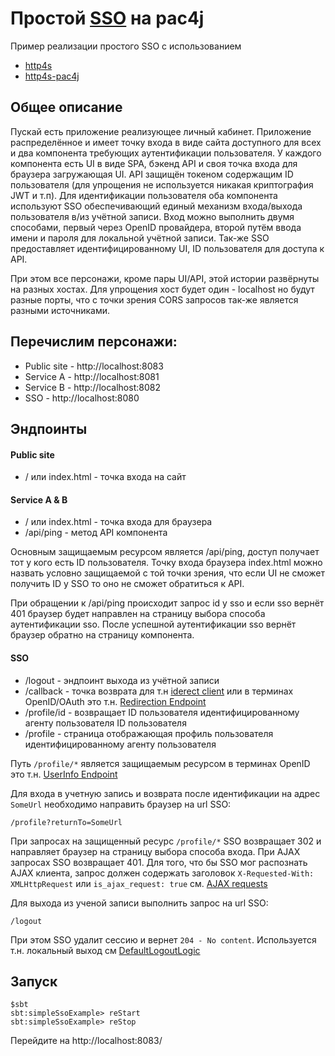 # Простой [SSO](https://ru.wikipedia.org/wiki/Технология_единого_входа) на pac4j

Пример реализации простого SSO с использованием

- [http4s](https://http4s.org/v0.21/)
- [http4s-pac4j](https://github.com/pac4j/http4s-pac4j)

## Общее описание

Пускай есть приложение реализующее личный кабинет. Приложение
распределённое и имеет точку входа в виде сайта доступного для всех и два
компонента требующих аутентификации пользователя. У каждого компонента есть
UI в виде SPA, бэкенд API и своя точка входа для браузера загружающая UI.
API защищён токеном содержащим ID пользователя (для упрощения не используется
никакая криптография JWT и т.п).
Для идентификации пользователя оба компонента используют SSO обеспечивающий
единый механизм входа/выхода пользователя в/из учётной записи. Вход можно
выполнить двумя способами, первый через OpenID провайдера, второй путём ввода
имени и пароля для локальной учётной записи. Так-же SSO предоставляет
идентифицированному UI, ID пользователя для доступа к API.

При этом все персонажи, кроме пары UI/API, этой истории
развёрнуты на разных хостах. Для упрощения хост будет один -
localhost но будут разные порты, что с точки зрения CORS запросов так-же
является разными источниками.

## Перечислим персонажи:

- Public site - http://localhost:8083
- Service A - http://localhost:8081
- Service B - http://localhost:8082
- SSO - http://localhost:8080

## Эндпоинты

#### Public site
- / или index.html - точка входа на сайт

#### Service A & B

- / или index.html - точка входа для браузера
- /api/ping - метод API компонента

Основным защищаемым ресурсом является /api/ping, доступ получает тот у кого есть
ID пользователя. Точку входа браузера index.html можно назвать условно защищаемой
с той точки зрения, что если UI не сможет получить ID у SSO то оно не сможет
обратиться к API.

При обращении к /api/ping происходит запрос id у sso и если sso вернёт 401
браузер будет направлен на страницу выбора способа аутентификации sso. После
успешной аутентификации sso вернёт браузер обратно на страницу компонента.

#### SSO

- /logout - эндпоинт выхода из учётной записи
- /callback - точка возврата для т.н [iderect client](http://www.pac4j.org/docs/clients.html)
или в терминах OpenID/OAuth это т.н. [Redirection Endpoint](https://tools.ietf.org/html/rfc6749#section-3.1.2)
- /profile/id - возвращает ID пользователя идентифицированному агенту пользователя
ID пользователя
- /profile - страница отображающая профиль пользователя идентифицированному
агенту пользователя

Путь `/profile/*` является защищаемым ресурсом в терминах OpenID это т.н.
[UserInfo Endpoint](https://openid.net/specs/openid-connect-core-1_0.html#UserInfo)

Для входа в учетную запись и возврата после идентификации на адрес `SomeUrl`
необходимо направить браузер на url SSO:

`/profile?returnTo=SomeUrl`

При запросах на защищенный ресурс `/profile/*` SSO возвращает 302 и направляет браузер
на страницу выбора способа входа. При AJAX запросах SSO возвращает 401.
Для того, что бы SSO мог распознать AJAX клиента, запрос должен содержать заголовок
`X-Requested-With: XMLHttpRequest` или `is_ajax_request: true`
см. [AJAX requests](http://www.pac4j.org/3.9.x/docs/clients.html#5-ajax-requests)

Для выхода из ученой записи выполнить запрос на url SSO:

`/logout`

При этом SSO удалит сессию и вернет `204 - No content`. Используется т.н.
локальный выход см [DefaultLogoutLogic](https://github.com/pac4j/pac4j/blob/458babbc0877521906194d6b31a4761426f5ee4b/pac4j-core/src/main/java/org/pac4j/core/engine/DefaultLogoutLogic.java#L37)


## Запуск

    $sbt
    sbt:simpleSsoExample> reStart
    sbt:simpleSsoExample> reStop

Перейдите на http://localhost:8083/
